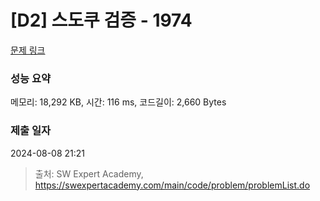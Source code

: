 # [D2] 스도쿠 검증 - 1974 

[문제 링크](https://swexpertacademy.com/main/code/problem/problemDetail.do?contestProbId=AV5Psz16AYEDFAUq) 

### 성능 요약

메모리: 18,292 KB, 시간: 116 ms, 코드길이: 2,660 Bytes

### 제출 일자

2024-08-08 21:21



> 출처: SW Expert Academy, https://swexpertacademy.com/main/code/problem/problemList.do